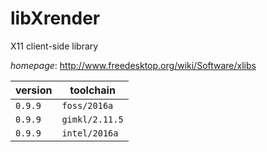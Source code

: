 # libXrender

X11 client-side library

*homepage*: <http://www.freedesktop.org/wiki/Software/xlibs>

version | toolchain
--------|----------
``0.9.9`` | ``foss/2016a``
``0.9.9`` | ``gimkl/2.11.5``
``0.9.9`` | ``intel/2016a``
